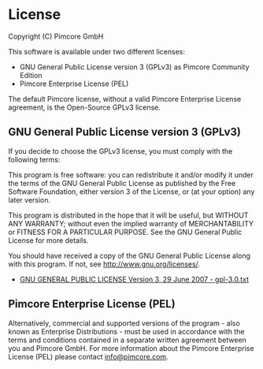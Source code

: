 # License

Copyright (C) Pimcore GmbH

This software is available under two different licenses:
* GNU General Public License version 3 (GPLv3) as Pimcore Community Edition
* Pimcore Enterprise License (PEL)

The default Pimcore license, without a valid Pimcore Enterprise License agreement, is the Open-Source GPLv3 license.

## GNU General Public License version 3 (GPLv3)

If you decide to choose the GPLv3 license, you must comply with the following terms:

This program is free software: you can redistribute it and/or modify
it under the terms of the GNU General Public License as published by
the Free Software Foundation, either version 3 of the License, or
(at your option) any later version.

This program is distributed in the hope that it will be useful,
but WITHOUT ANY WARRANTY; without even the implied warranty of
MERCHANTABILITY or FITNESS FOR A PARTICULAR PURPOSE.  See the
GNU General Public License for more details.

You should have received a copy of the GNU General Public License
along with this program.  If not, see <http://www.gnu.org/licenses/>.

* [GNU GENERAL PUBLIC LICENSE Version 3, 29 June 2007 - gpl-3.0.txt](gpl-3.0.txt)

## Pimcore Enterprise License (PEL)

Alternatively, commercial and supported versions of the program - also known as Enterprise Distributions - must be used
in accordance with the terms and conditions contained in a separate written agreement between you and Pimcore GmbH. For
more information about the Pimcore Enterprise License (PEL) please contact info@pimcore.com.
